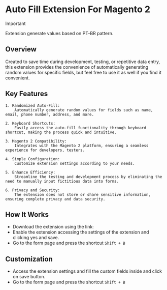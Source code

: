 # Auto Fill Extension For Magento 2
> [!IMPORTANT]  
> Extension generate values based on PT-BR pattern.
## Overview
  Created to save time during development, testing, or repetitive data entry, this extension provides the convenience of automatically generating random values for specific fields, but feel free to use it as well if you find it convenient.
## Key Features
    1. Randomized Auto-Fill:
        Automatically generate random values for fields such as name, email, phone number, address, and more.

    2. Keyboard Shortcuts:
        Easily access the auto-fill functionality through keyboard shortcut, making the process quick and intuitive.

    3. Magento 2 Compatibility:
        Integrates with the Magento 2 platform, ensuring a seamless experience for developers, testers.

    4. Simple Configuration:
        Customize extension settings according to your needs.

    5. Enhance Efficiency:
        Streamline the testing and development process by eliminating the need to manually input fictitious data into forms.

    6. Privacy and Security:
        The extension does not store or share sensitive information, ensuring complete privacy and data security.
## How It Works
  - Download the extension using the link: 
  - Enable the extension accessing the settings of the extension and clicking yes and save.
  - Go to the form page and press the shortcut `Shift + B`
## Customization
  - Access the extension settings and fill the custom fields inside and click on save button.
  - Go to the form page and press the shortcut `Shift + B`
